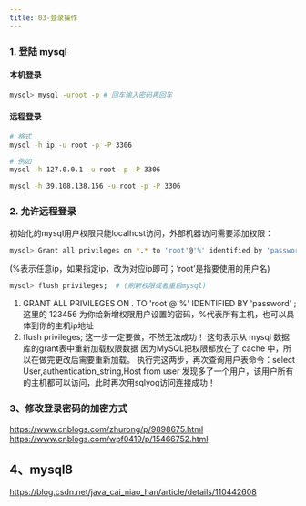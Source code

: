 ```yaml
---
title: 03-登录操作
---
```


### 1. 登陆 mysql

#### 本机登录

```bash
mysql> mysql -uroot -p # 回车输入密码再回车
```

#### 远程登录

```bash
# 格式
mysql -h ip -u root -p -P 3306

# 例如
mysql -h 127.0.0.1 -u root -p -P 3306

mysql -h 39.108.138.156 -u root -p -P 3306
```

### 2. 允许远程登录

初始化的mysql用户权限只能localhost访问，外部机器访问需要添加权限：

```bash
mysql> Grant all privileges on *.* to 'root'@'%' identified by 'password' with grant option;
```

(%表示任意ip，如果指定ip，改为对应ip即可；‘root’是指要使用的用户名)

```bash
mysql> flush privileges;  # (刷新权限或者重启mysql)
```

1. GRANT ALL PRIVILEGES ON *.* TO 'root'@'%' IDENTIFIED BY 'password' ;
   这里的 123456 为你给新增权限用户设置的密码，%代表所有主机，也可以具体到你的主机ip地址
2. flush privileges;  这一步一定要做，不然无法成功！ 这句表示从 mysql 数据库的grant表中重新加载权限数据
   因为MySQL把权限都放在了 cache 中，所以在做完更改后需要重新加载。
   执行完这两步，再次查询用户表命令：select User,authentication\_string,Host from user
   发现多了一个用户，该用户所有的主机都可以访问，此时再次用sqlyog访问连接成功！ 

### 3、修改登录密码的加密方式

<https://www.cnblogs.com/zhurong/p/9898675.html>
<https://www.cnblogs.com/wpf0419/p/15466752.html>

## 4、mysql8

<https://blog.csdn.net/java_cai_niao_han/article/details/110442608>
